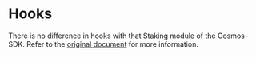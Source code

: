 <!--
order: 5
-->

# Hooks

There is no difference in hooks with that Staking module of the Cosmos-SDK. Refer to the [original document](../../staking/spec/06_hooks.md) for more information.
